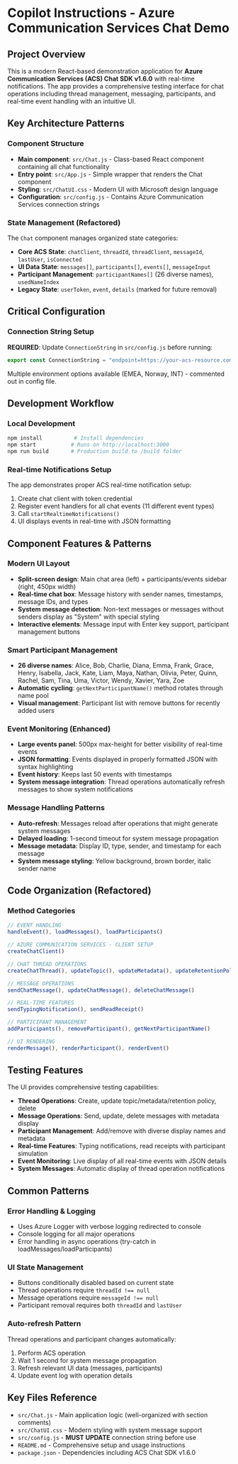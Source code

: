 # Copilot Instructions - Azure Communication Services Chat Demo

## Project Overview
This is a modern React-based demonstration application for **Azure Communication Services (ACS) Chat SDK v1.6.0** with real-time notifications. The app provides a comprehensive testing interface for chat operations including thread management, messaging, participants, and real-time event handling with an intuitive UI.

## Key Architecture Patterns

### Component Structure
- **Main component**: `src/Chat.js` - Class-based React component containing all chat functionality
- **Entry point**: `src/App.js` - Simple wrapper that renders the Chat component
- **Styling**: `src/ChatUI.css` - Modern UI with Microsoft design language
- **Configuration**: `src/config.js` - Contains Azure Communication Services connection strings

### State Management (Refactored)
The `Chat` component manages organized state categories:
- **Core ACS State**: `chatClient`, `threadId`, `threadClient`, `messageId`, `lastUser`, `isConnected`
- **UI Data State**: `messages[]`, `participants[]`, `events[]`, `messageInput`
- **Participant Management**: `participantNames[]` (26 diverse names), `usedNameIndex`
- **Legacy State**: `userToken`, `event`, `details` (marked for future removal)

## Critical Configuration

### Connection String Setup
**REQUIRED**: Update `ConnectionString` in `src/config.js` before running:
```javascript
export const ConnectionString = "endpoint=https://your-acs-resource.communication.azure.com/;accesskey=your-key";
```

Multiple environment options available (EMEA, Norway, INT) - commented out in config file.

## Development Workflow

### Local Development
```bash
npm install          # Install dependencies
npm start           # Runs on http://localhost:3000
npm run build       # Production build to /build folder
```

### Real-time Notifications Setup
The app demonstrates proper ACS real-time notification setup:
1. Create chat client with token credential
2. Register event handlers for all chat events (11 different event types)
3. Call `startRealtimeNotifications()` 
4. UI displays events in real-time with JSON formatting

## Component Features & Patterns

### Modern UI Layout
- **Split-screen design**: Main chat area (left) + participants/events sidebar (right, 450px width)
- **Real-time chat box**: Message history with sender names, timestamps, message IDs, and types
- **System message detection**: Non-text messages or messages without senders display as "System" with special styling
- **Interactive elements**: Message input with Enter key support, participant management buttons

### Smart Participant Management
- **26 diverse names**: Alice, Bob, Charlie, Diana, Emma, Frank, Grace, Henry, Isabella, Jack, Kate, Liam, Maya, Nathan, Olivia, Peter, Quinn, Rachel, Sam, Tina, Uma, Victor, Wendy, Xavier, Yara, Zoe
- **Automatic cycling**: `getNextParticipantName()` method rotates through name pool
- **Visual management**: Participant list with remove buttons for recently added users

### Event Monitoring (Enhanced)
- **Large events panel**: 500px max-height for better visibility of real-time events
- **JSON formatting**: Events displayed in properly formatted JSON with syntax highlighting
- **Event history**: Keeps last 50 events with timestamps
- **System message integration**: Thread operations automatically refresh messages to show system notifications

### Message Handling Patterns
- **Auto-refresh**: Messages reload after operations that might generate system messages
- **Delayed loading**: 1-second timeout for system message propagation
- **Message metadata**: Display ID, type, sender, and timestamp for each message
- **System message styling**: Yellow background, brown border, italic sender name

## Code Organization (Refactored)

### Method Categories
```javascript
// EVENT HANDLING
handleEvent(), loadMessages(), loadParticipants()

// AZURE COMMUNICATION SERVICES - CLIENT SETUP  
createChatClient()

// CHAT THREAD OPERATIONS
createChatThread(), updateTopic(), updateMetadata(), updateRetentionPolicy(), deleteChatThread()

// MESSAGE OPERATIONS
sendChatMessage(), updateChatMessage(), deleteChatMessage()

// REAL-TIME FEATURES
sendTypingNotification(), sendReadReceipt()

// PARTICIPANT MANAGEMENT
addParticipants(), removeParticipant(), getNextParticipantName()

// UI RENDERING
renderMessage(), renderParticipant(), renderEvent()
```

## Testing Features
The UI provides comprehensive testing capabilities:
- **Thread Operations**: Create, update topic/metadata/retention policy, delete
- **Message Operations**: Send, update, delete messages with metadata display
- **Participant Management**: Add/remove with diverse display names and metadata
- **Real-time Features**: Typing notifications, read receipts with participant simulation
- **Event Monitoring**: Live display of all real-time events with JSON details
- **System Messages**: Automatic display of thread operation notifications

## Common Patterns

### Error Handling & Logging
- Uses Azure Logger with verbose logging redirected to console
- Console logging for all major operations
- Error handling in async operations (try-catch in loadMessages/loadParticipants)

### UI State Management
- Buttons conditionally disabled based on current state
- Thread operations require `threadId !== null`
- Message operations require `messageId !== null`
- Participant removal requires both `threadId` and `lastUser`

### Auto-refresh Pattern
Thread operations and participant changes automatically:
1. Perform ACS operation
2. Wait 1 second for system message propagation  
3. Refresh relevant UI data (messages, participants)
4. Update event log with operation details

## Key Files Reference
- `src/Chat.js` - Main application logic (well-organized with section comments)
- `src/ChatUI.css` - Modern styling with system message support
- `src/config.js` - **MUST UPDATE** connection string before use
- `README.md` - Comprehensive setup and usage instructions
- `package.json` - Dependencies including ACS Chat SDK v1.6.0
